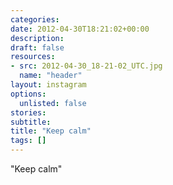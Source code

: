 ```yaml
---
categories:
date: 2012-04-30T18:21:02+00:00
description:
draft: false
resources:
- src: 2012-04-30_18-21-02_UTC.jpg
  name: "header"
layout: instagram
options:
  unlisted: false
stories:
subtitle:
title: "Keep calm"
tags: []
---
```


"Keep calm"
